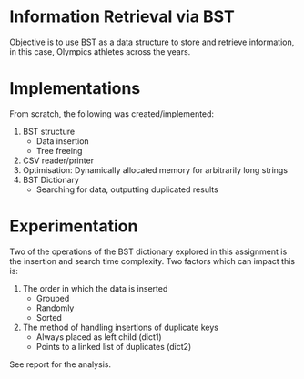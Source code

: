 # Information Retrieval via BST
Objective is to use BST as a data structure to store and retrieve information, in this case, Olympics athletes across the years.

# Implementations
From scratch, the following was created/implemented:
1. BST structure
   * Data insertion
   * Tree freeing
2. CSV reader/printer
3. Optimisation: Dynamically allocated memory for arbitrarily long strings
4. BST Dictionary
   * Searching for data, outputting duplicated results

# Experimentation
Two of the operations of the BST dictionary explored in this assignment is the insertion and search time complexity. Two factors which can impact this is:
1.	The order in which the data is inserted
    * Grouped
    * Randomly
    * Sorted
2.	The method of handling insertions of duplicate keys
    * Always placed as left child (dict1)
    * Points to a linked list of duplicates (dict2)

See report for the analysis.




